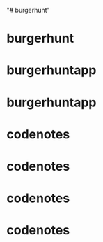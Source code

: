 "# burgerhunt" 
# burgerhunt
# burgerhuntapp
# burgerhuntapp
# codenotes
# codenotes
# codenotes
# codenotes
